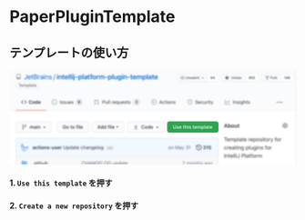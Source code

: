 # PaperPluginTemplate

## テンプレートの使い方

![Use this template](https://github.com/JetBrains/intellij-platform-plugin-template/blob/main/.github/readme/use-this-template.png?raw=true)

#### 1. `Use this template` を押す

#### 2. `Create a new repository` を押す